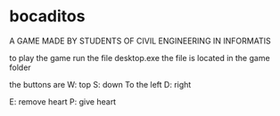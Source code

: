 # bocaditos

A GAME MADE BY STUDENTS OF CIVIL ENGINEERING IN INFORMATIS

to play the game run the file desktop.exe the file is located in the game folder

the buttons are
W: top
S: down
To the left
D: right

E: remove heart
P: give heart


